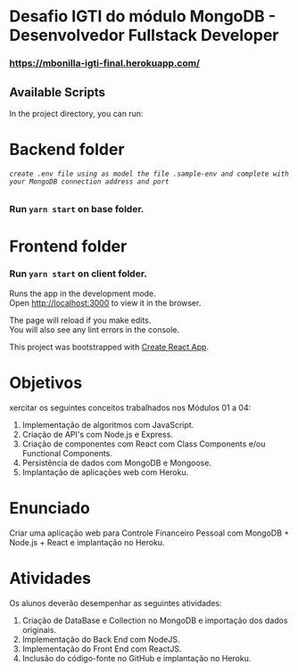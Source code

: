 # Desafio IGTI do módulo MongoDB - Desenvolvedor Fullstack Developer

### https://mbonilla-igti-final.herokuapp.com/

## Available Scripts

In the project directory, you can run:


# Backend folder
###### `create .env file using as model the file .sample-env and complete with your MongoDB connection address and port`

### Run `yarn start` on base folder.

# Frontend folder
### Run `yarn start` on client folder.

Runs the app in the development mode.<br />
Open [http://localhost:3000](http://localhost:3000) to view it in the browser.

The page will reload if you make edits.<br />
You will also see any lint errors in the console.

This project was bootstrapped with [Create React App](https://github.com/facebook/create-react-app).


# Objetivos
xercitar os seguintes conceitos trabalhados nos Módulos 01 a 04:
1. Implementação de algoritmos com JavaScript.
2. Criação de API's com Node.js e Express.
3. Criação de componentes com React com Class Components e/ou Functional Components.
4. Persistência de dados com MongoDB e Mongoose.
5. Implantação de aplicações web com Heroku.

# Enunciado
Criar uma aplicação web para Controle Financeiro Pessoal com MongoDB + Node.js + React e implantação no Heroku.

# Atividades
Os alunos deverão desempenhar as seguintes atividades:
1. Criação de DataBase e Collection no MongoDB e importação dos dados originais.
2. Implementação do Back End com NodeJS.
3. Implementação do Front End com ReactJS.
4. Inclusão do código-fonte no GitHub e implantação no Heroku.